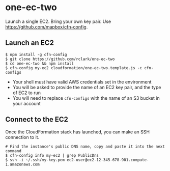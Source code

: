 # one-ec-two

Launch a single EC2. Bring your own key pair. Use https://github.com/mapbox/cfn-config.

## Launch an EC2

```
$ npm install -g cfn-config
$ git clone https://github.com/rclark/one-ec-two
$ cd one-ec-two && npm install
$ cfn-config my-ec2 cloudformation/one-ec-two.template.js -c cfn-configs
```

- Your shell must have valid AWS credentials set in the environment
- You will be asked to provide the name of an EC2 key pair, and the type of EC2 to run
- You will need to replace `cfn-configs` with the name of an S3 bucket in your account

## Connect to the EC2
Once the CloudFormation stack has launched, you can make an SSH connection to it.

```
# Find the instance's public DNS name, copy and paste it into the next command
$ cfn-config info my-ec2 | grep PublicDns
$ ssh -i ~/.ssh/my-key.pem ec2-user@ec2-12-345-678-901.compute-1.amazonaws.com
```
